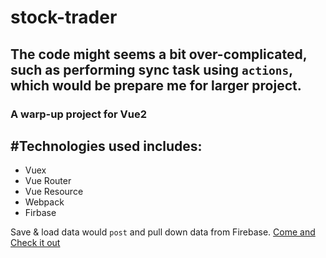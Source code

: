 # stock-trader
## The code might seems a bit over-complicated, such as performing sync task using `actions`, which would be prepare me for larger project.
### A warp-up project for Vue2

## #Technologies used includes:
- Vuex
- Vue Router
- Vue Resource
- Webpack
- Firbase

Save & load data would `post` and pull down data from Firebase.
[Come and Check it out](https://musing-kepler-9bed33.netlify.app/stocks)



